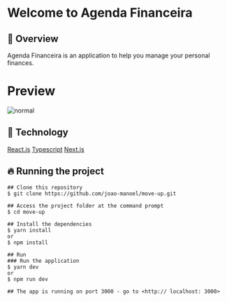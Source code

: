 # Welcome to Agenda Financeira

## 📖 Overview

Agenda Financeira is an application to help you manage your personal finances.

# Preview
![normal](https://user-images.githubusercontent.com/46303942/169671199-4ad87cef-81b2-48bf-a08b-99e0583bb721.png)

## 🚀 Technology
[React.js](https://reactjs.org)
[Typescript](https://www.typescriptlang.org)
[Next.js](https://nextjs.org/)

## 🔥 Running the project

```
## Clone this repository
$ git clone https://github.com/joao-manoel/move-up.git

## Access the project folder at the command prompt
$ cd move-up

## Install the dependencies
$ yarn install
or
$ npm install

## Run 
### Run the application
$ yarn dev
or 
$ npm run dev

## The app is running on port 3000 - go to <http:// localhost: 3000>
```

#
